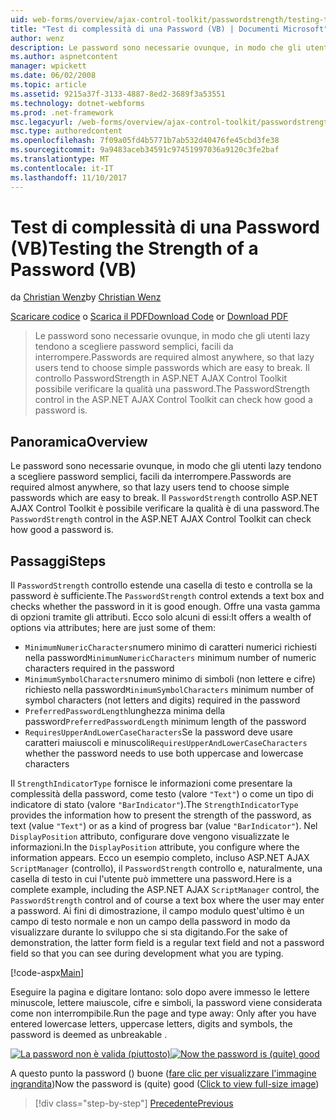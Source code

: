 ```yaml
---
uid: web-forms/overview/ajax-control-toolkit/passwordstrength/testing-the-strength-of-a-password-vb
title: "Test di complessità di una Password (VB) | Documenti Microsoft"
author: wenz
description: Le password sono necessarie ovunque, in modo che gli utenti lazy tendono a scegliere password semplici, facili da interrompere. Il controllo PasswordStrength nella pagina ASP. N....
ms.author: aspnetcontent
manager: wpickett
ms.date: 06/02/2008
ms.topic: article
ms.assetid: 9215a37f-3133-4887-8ed2-3689f3a53551
ms.technology: dotnet-webforms
ms.prod: .net-framework
msc.legacyurl: /web-forms/overview/ajax-control-toolkit/passwordstrength/testing-the-strength-of-a-password-vb
msc.type: authoredcontent
ms.openlocfilehash: 7f09a05fd4b5771b7ab532d40476fe45cbd3fe38
ms.sourcegitcommit: 9a9483aceb34591c97451997036a9120c3fe2baf
ms.translationtype: MT
ms.contentlocale: it-IT
ms.lasthandoff: 11/10/2017
---
```

<a name="testing-the-strength-of-a-password-vb"></a><span data-ttu-id="cdb9c-104">Test di complessità di una Password (VB)</span><span class="sxs-lookup"><span data-stu-id="cdb9c-104">Testing the Strength of a Password (VB)</span></span>
====================
<span data-ttu-id="cdb9c-105">da [Christian Wenz](https://github.com/wenz)</span><span class="sxs-lookup"><span data-stu-id="cdb9c-105">by [Christian Wenz](https://github.com/wenz)</span></span>

<span data-ttu-id="cdb9c-106">[Scaricare codice](http://download.microsoft.com/download/9/3/f/93f8daea-bebd-4821-833b-95205389c7d0/PasswordStrength0.vb.zip) o [Scarica il PDF](http://download.microsoft.com/download/2/d/c/2dc10e34-6983-41d4-9c08-f78f5387d32b/passwordstrength0VB.pdf)</span><span class="sxs-lookup"><span data-stu-id="cdb9c-106">[Download Code](http://download.microsoft.com/download/9/3/f/93f8daea-bebd-4821-833b-95205389c7d0/PasswordStrength0.vb.zip) or [Download PDF](http://download.microsoft.com/download/2/d/c/2dc10e34-6983-41d4-9c08-f78f5387d32b/passwordstrength0VB.pdf)</span></span>

> <span data-ttu-id="cdb9c-107">Le password sono necessarie ovunque, in modo che gli utenti lazy tendono a scegliere password semplici, facili da interrompere.</span><span class="sxs-lookup"><span data-stu-id="cdb9c-107">Passwords are required almost anywhere, so that lazy users tend to choose simple passwords which are easy to break.</span></span> <span data-ttu-id="cdb9c-108">Il controllo PasswordStrength in ASP.NET AJAX Control Toolkit possibile verificare la qualità una password.</span><span class="sxs-lookup"><span data-stu-id="cdb9c-108">The PasswordStrength control in the ASP.NET AJAX Control Toolkit can check how good a password is.</span></span>


## <a name="overview"></a><span data-ttu-id="cdb9c-109">Panoramica</span><span class="sxs-lookup"><span data-stu-id="cdb9c-109">Overview</span></span>

<span data-ttu-id="cdb9c-110">Le password sono necessarie ovunque, in modo che gli utenti lazy tendono a scegliere password semplici, facili da interrompere.</span><span class="sxs-lookup"><span data-stu-id="cdb9c-110">Passwords are required almost anywhere, so that lazy users tend to choose simple passwords which are easy to break.</span></span> <span data-ttu-id="cdb9c-111">Il `PasswordStrength` controllo ASP.NET AJAX Control Toolkit è possibile verificare la qualità è di una password.</span><span class="sxs-lookup"><span data-stu-id="cdb9c-111">The `PasswordStrength` control in the ASP.NET AJAX Control Toolkit can check how good a password is.</span></span>

## <a name="steps"></a><span data-ttu-id="cdb9c-112">Passaggi</span><span class="sxs-lookup"><span data-stu-id="cdb9c-112">Steps</span></span>

<span data-ttu-id="cdb9c-113">Il `PasswordStrength` controllo estende una casella di testo e controlla se la password è sufficiente.</span><span class="sxs-lookup"><span data-stu-id="cdb9c-113">The `PasswordStrength` control extends a text box and checks whether the password in it is good enough.</span></span> <span data-ttu-id="cdb9c-114">Offre una vasta gamma di opzioni tramite gli attributi. Ecco solo alcuni di essi:</span><span class="sxs-lookup"><span data-stu-id="cdb9c-114">It offers a wealth of options via attributes; here are just some of them:</span></span>

- <span data-ttu-id="cdb9c-115">`MinimumNumericCharacters`numero minimo di caratteri numerici richiesti nella password</span><span class="sxs-lookup"><span data-stu-id="cdb9c-115">`MinimumNumericCharacters` minimum number of numeric characters required in the password</span></span>
- <span data-ttu-id="cdb9c-116">`MinimumSymbolCharacters`numero minimo di simboli (non lettere e cifre) richiesto nella password</span><span class="sxs-lookup"><span data-stu-id="cdb9c-116">`MinimumSymbolCharacters` minimum number of symbol characters (not letters and digits) required in the password</span></span>
- <span data-ttu-id="cdb9c-117">`PreferredPasswordLength`lunghezza minima della password</span><span class="sxs-lookup"><span data-stu-id="cdb9c-117">`PreferredPasswordLength` minimum length of the password</span></span>
- <span data-ttu-id="cdb9c-118">`RequiresUpperAndLowerCaseCharacters`Se la password deve usare caratteri maiuscoli e minuscoli</span><span class="sxs-lookup"><span data-stu-id="cdb9c-118">`RequiresUpperAndLowerCaseCharacters` whether the password needs to use both uppercase and lowercase characters</span></span>

<span data-ttu-id="cdb9c-119">Il `StrengthIndicatorType` fornisce le informazioni come presentare la complessità della password, come testo (valore `"Text"`) o come un tipo di indicatore di stato (valore `"BarIndicator"`).</span><span class="sxs-lookup"><span data-stu-id="cdb9c-119">The `StrengthIndicatorType` provides the information how to present the strength of the password, as text (value `"Text"`) or as a kind of progress bar (value `"BarIndicator"`).</span></span> <span data-ttu-id="cdb9c-120">Nel `DisplayPosition` attributo, configurare dove vengono visualizzate le informazioni.</span><span class="sxs-lookup"><span data-stu-id="cdb9c-120">In the `DisplayPosition` attribute, you configure where the information appears.</span></span> <span data-ttu-id="cdb9c-121">Ecco un esempio completo, incluso ASP.NET AJAX `ScriptManager` (controllo), il `PasswordStrength` controllo e, naturalmente, una casella di testo in cui l'utente può immettere una password.</span><span class="sxs-lookup"><span data-stu-id="cdb9c-121">Here is a complete example, including the ASP.NET AJAX `ScriptManager` control, the `PasswordStrength` control and of course a text box where the user may enter a password.</span></span> <span data-ttu-id="cdb9c-122">Ai fini di dimostrazione, il campo modulo quest'ultimo è un campo di testo normale e non un campo della password in modo da visualizzare durante lo sviluppo che si sta digitando.</span><span class="sxs-lookup"><span data-stu-id="cdb9c-122">For the sake of demonstration, the latter form field is a regular text field and not a password field so that you can see during development what you are typing.</span></span>

[!code-aspx[Main](testing-the-strength-of-a-password-vb/samples/sample1.aspx)]

<span data-ttu-id="cdb9c-123">Eseguire la pagina e digitare lontano: solo dopo avere immesso le lettere minuscole, lettere maiuscole, cifre e simboli, la password viene considerata come non interrompibile.</span><span class="sxs-lookup"><span data-stu-id="cdb9c-123">Run the page and type away: Only after you have entered lowercase letters, uppercase letters, digits and symbols, the password is deemed as unbreakable .</span></span>


<span data-ttu-id="cdb9c-124">[![La password non è valida (piuttosto)](testing-the-strength-of-a-password-vb/_static/image2.png)](testing-the-strength-of-a-password-vb/_static/image1.png)</span><span class="sxs-lookup"><span data-stu-id="cdb9c-124">[![Now the password is (quite) good](testing-the-strength-of-a-password-vb/_static/image2.png)](testing-the-strength-of-a-password-vb/_static/image1.png)</span></span>

<span data-ttu-id="cdb9c-125">A questo punto la password () buone ([fare clic per visualizzare l'immagine ingrandita](testing-the-strength-of-a-password-vb/_static/image3.png))</span><span class="sxs-lookup"><span data-stu-id="cdb9c-125">Now the password is (quite) good ([Click to view full-size image](testing-the-strength-of-a-password-vb/_static/image3.png))</span></span>

>[!div class="step-by-step"]
[<span data-ttu-id="cdb9c-126">Precedente</span><span class="sxs-lookup"><span data-stu-id="cdb9c-126">Previous</span></span>](testing-the-strength-of-a-password-cs.md)
